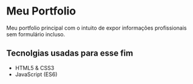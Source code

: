 # Meu Portfolio

Meu portfolio principal com o intuito de expor informações profissionais sem formulário incluso. 

## Tecnolgias usadas para esse fim

- HTML5 & CSS3
- JavaScript (ES6)
